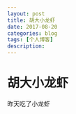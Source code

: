 ```yaml
---
layout: post
title: 胡大小龙虾
date: 2017-08-20
categories: blog
tags: [个人博客]
description:
---
```


# 胡大小龙虾

昨天吃了小龙虾

